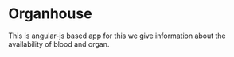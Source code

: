 # Organhouse
This is angular-js based app for this we give information about the availability of blood and organ.

